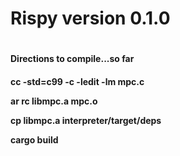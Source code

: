 <h1>Rispy version 0.1.0<h1>

<h4>Directions to compile...so far<h4>

cc -std=c99 -c -ledit -lm mpc.c

ar rc libmpc.a mpc.o

cp libmpc.a interpreter/target/deps

cargo build
